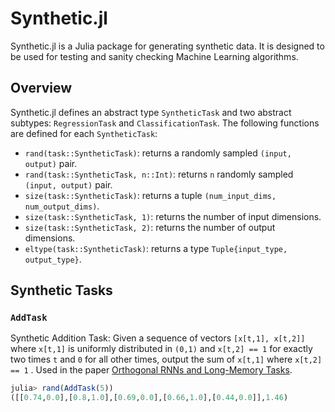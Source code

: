 # Synthetic.jl
Synthetic.jl is a Julia package for generating synthetic data. It is designed to be used for testing and sanity checking Machine Learning algorithms.

## Overview
Synthetic.jl defines an abstract type `SyntheticTask` and two abstract  subtypes: `RegressionTask` and `ClassificationTask`. The following functions are defined for each `SyntheticTask`:
 - `rand(task::SyntheticTask)`: returns a randomly sampled `(input, output)` pair.
 - `rand(task::SyntheticTask, n::Int)`: returns `n` randomly sampled `(input, output)` pair.
 - `size(task::SyntheticTask)`: returns a tuple `(num_input_dims, num_output_dims)`.
 - `size(task::SyntheticTask, 1)`: returns the number of input dimensions.
 - `size(task::SyntheticTask, 2)`: returns the number of output dimensions.
 - `eltype(task::SyntheticTask)`: returns a type `Tuple{input_type, output_type}`.

## Synthetic Tasks

### `AddTask`
Synthetic Addition Task: Given a sequence of vectors `[x[t,1], x[t,2]]` where `x[t,1]` is uniformly distributed in `(0,1)` and `x[t,2] == 1` for exactly two times `t` and `0` for all other times, output the sum of `x[t,1]` where `x[t,2] == 1` . Used in the paper [Orthogonal RNNs and Long-Memory Tasks](http://arxiv.org/abs/1602.06662).

```julia
julia> rand(AddTask(5))
([[0.74,0.0],[0.8,1.0],[0.69,0.0],[0.66,1.0],[0.44,0.0]],1.46)
```

